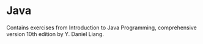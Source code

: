 # Java
Contains exercises from Introduction to Java Programming, comprehensive version 10th edition by Y. Daniel Liang.
